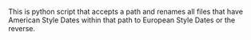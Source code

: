 This is python script that accepts a path and renames all files that have American
Style Dates within that path to European Style Dates or the reverse.
